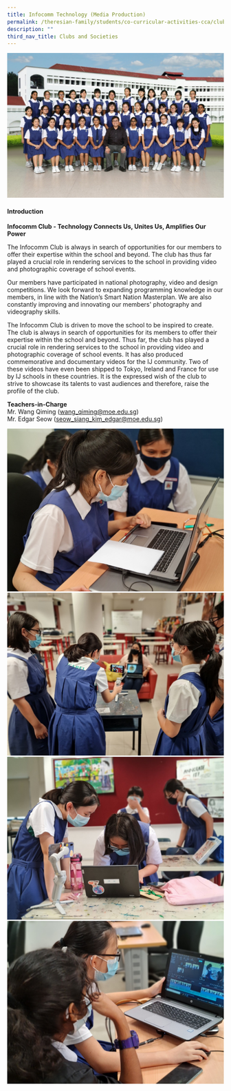 ```yaml
---
title: Infocomm Technology (Media Production)
permalink: /theresian-family/students/co-curricular-activities-cca/clubs-and-societies/infocomm-technology-medi/
description: ""
third_nav_title: Clubs and Societies
---
```

<img src="/images/inf1.jpg">
<h4><strong>Introduction</strong></h4>
<p><strong>Infocomm Club - Technology Connects Us, Unites Us, Amplifies Our Power</strong></p>
<p>The Infocomm Club is always in search of opportunities for our members to offer their expertise within the school and beyond. The club has thus far played a crucial role in rendering services to the school in providing video and photographic coverage of school events.</p>
<p>Our members have participated in national photography, video and design competitions. We look forward to expanding programming knowledge in our members, in line with the Nation’s Smart Nation Masterplan. We are also constantly improving and innovating our members' photography and videography skills.&nbsp;</p>
<p>The Infocomm Club is driven to move the school to be inspired to create. The club is always in search of opportunities for its members to offer their expertise within the school and beyond. Thus far, the club has played a crucial role in rendering services to the school in providing video and photographic coverage of school events. It has also produced commemorative and documentary videos for the IJ community. Two of these videos have even been shipped to Tokyo, Ireland and France for use by IJ schools in these countries. It is the expressed wish of the club to strive to showcase its talents to vast audiences and therefore, raise the profile of the club.</p>

<p><strong>Teachers-in-Charge</strong><br>Mr. Wang Qiming (<a href="mailto:wang_qiming@moe.edu.sg">wang_qiming@moe.edu.sg</a>)<br>Mr. Edgar Seow (<a href="mailto:seow_siang_kim_edgar@moe.edu.sg">seow_siang_kim_edgar@moe.edu.sg</a>)</p>
<img src="/images/inf2.jpg"><br>
<img src="/images/inf3.jpg"><br>
<img src="/images/inf4.jpg"><br>
<img src="/images/inf5.jpg">
